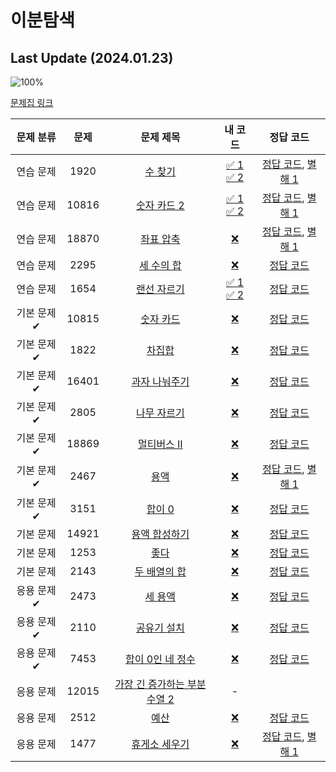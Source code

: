 # 이분탐색

## Last Update (2024.01.23)    

![100%](https://progress-bar.dev/3/?scale=21&title=progress&width=500&color=babaca&suffix=/21)

[문제집 링크](https://www.acmicpc.net/workbook/view/8400)

| 문제 분류 | 문제 | 문제 제목 | 내 코드 | 정답 코드 |
| :--: | :--: | :--: | :--: | :--: |
| 연습 문제 | 1920 | [수 찾기](https://www.acmicpc.net/problem/1920) | [✅ 1](../0x13/my_solutions/1920.cpp) </br> [✅ 2](../0x13/my_solutions/1920-1.cpp) | [정답 코드](../0x13/solutions/1920.cpp), [별해 1](../0x13/solutions/1920_1.cpp) |
| 연습 문제 | 10816 | [숫자 카드 2](https://www.acmicpc.net/problem/10816) | [✅ 1](../0x13/my_solutions/10816.cpp) </br> [✅ 2](../0x13/my_solutions/10816-1.cpp) | [정답 코드](../0x13/solutions/10816.cpp), [별해 1](../0x13/solutions/10816_1.cpp) |
| 연습 문제 | 18870 | [좌표 압축](https://www.acmicpc.net/problem/18870) | [❌](#) | [정답 코드](../0x13/solutions/18870.cpp), [별해 1](../0x13/solutions/18870_1.cpp) |
| 연습 문제 | 2295 | [세 수의 합](https://www.acmicpc.net/problem/2295) | [❌](#) | [정답 코드](../0x13/solutions/2295.cpp) |
| 연습 문제 | 1654 | [랜선 자르기](https://www.acmicpc.net/problem/1654) | [✅ 1](../0x13/my_solutions/1654.cpp) </br> [✅ 2](../0x13/my_solutions/1654-1.cpp) | [정답 코드](../0x13/solutions/1654.cpp) |
| 기본 문제✔ | 10815 | [숫자 카드](https://www.acmicpc.net/problem/10815) | [❌](#) | [정답 코드](../0x13/solutions/10815.cpp) |
| 기본 문제✔ | 1822 | [차집합](https://www.acmicpc.net/problem/1822) | [❌](#) | [정답 코드](../0x13/solutions/1822.cpp) |
| 기본 문제✔ | 16401 | [과자 나눠주기](https://www.acmicpc.net/problem/16401) | [❌](#) | [정답 코드](../0x13/solutions/16401.cpp) |
| 기본 문제✔ | 2805 | [나무 자르기](https://www.acmicpc.net/problem/2805) | [❌](#) | [정답 코드](../0x13/solutions/2805.cpp) |
| 기본 문제✔ | 18869 | [멀티버스 Ⅱ](https://www.acmicpc.net/problem/18869) | [❌](#) | [정답 코드](../0x13/solutions/18869.cpp) |
| 기본 문제✔ | 2467 | [용액](https://www.acmicpc.net/problem/2467) | [❌](#) | [정답 코드](../0x13/solutions/2467.cpp), [별해 1](../0x13/solutions/2467_1.cpp) |
| 기본 문제✔ | 3151 | [합이 0](https://www.acmicpc.net/problem/3151) | [❌](#) | [정답 코드](../0x13/solutions/3151.cpp) |
| 기본 문제 | 14921 | [용액 합성하기](https://www.acmicpc.net/problem/14921) | [❌](#) | [정답 코드](../0x13/solutions/14921.cpp) |
| 기본 문제 | 1253 | [좋다](https://www.acmicpc.net/problem/1253) | [❌](#) | [정답 코드](../0x13/solutions/1253.cpp) |
| 기본 문제 | 2143 | [두 배열의 합](https://www.acmicpc.net/problem/2143) | [❌](#) | [정답 코드](../0x13/solutions/2143.cpp) |
| 응용 문제✔ | 2473 | [세 용액](https://www.acmicpc.net/problem/2473) | [❌](#) | [정답 코드](../0x13/solutions/2473.cpp) |
| 응용 문제✔ | 2110 | [공유기 설치](https://www.acmicpc.net/problem/2110) | [❌](#) | [정답 코드](../0x13/solutions/2110.cpp) |
| 응용 문제✔ | 7453 | [합이 0인 네 정수](https://www.acmicpc.net/problem/7453) | [❌](#) | [정답 코드](../0x13/solutions/7453.cpp) |
| 응용 문제 | 12015 | [가장 긴 증가하는 부분 수열 2](https://www.acmicpc.net/problem/12015) | - |
| 응용 문제 | 2512 | [예산](https://www.acmicpc.net/problem/2512) | [❌](#) | [정답 코드](../0x13/solutions/2512.cpp) |
| 응용 문제 | 1477 | [휴게소 세우기](https://www.acmicpc.net/problem/1477) | [❌](#) | [정답 코드](../0x13/solutions/1477.cpp), [별해 1](../0x13/solutions/1477_1.cpp) |
